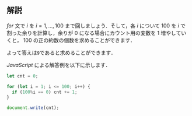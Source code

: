 ## 解説
$for$ 文で $i$ を $i=1, \ldots, 100$ まで回しましょう．そして，各 $i$ について $100$ を $i$ で割った余りを計算し，余りが $0$ になる場合にカウント用の変数を $1$ 増やしていくと， $100$ の正の約数の個数を求めることができます．

よって答えは```9```であると求めることができます．

$JavaScript$ による解答例を以下に示します．
```js:count_divisors.js
let cnt = 0;

for (let i = 1; i <= 100; i++) {
  if (100%i == 0) cnt += 1;
}

document.write(cnt);
```
